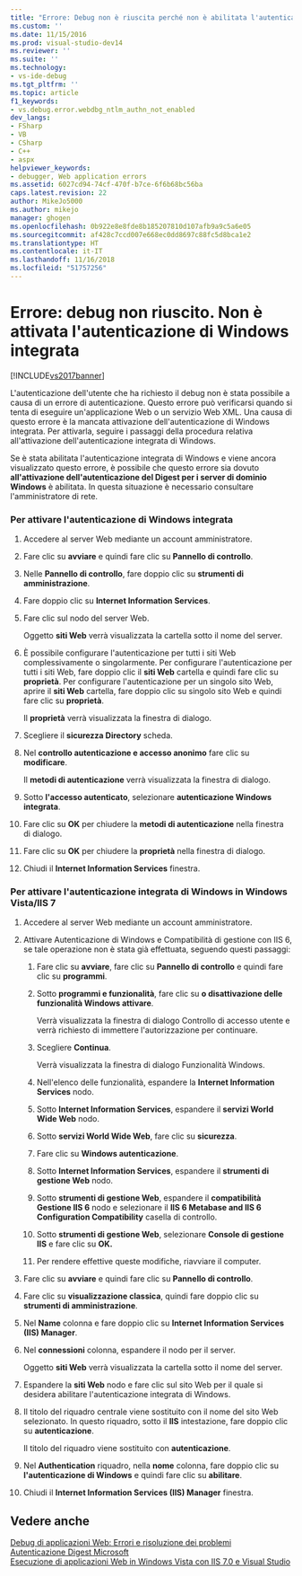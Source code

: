 ```yaml
---
title: "Errore: Debug non è riuscita perché non è abilitata l'autenticazione integrata di Windows | Microsoft Docs"
ms.custom: ''
ms.date: 11/15/2016
ms.prod: visual-studio-dev14
ms.reviewer: ''
ms.suite: ''
ms.technology:
- vs-ide-debug
ms.tgt_pltfrm: ''
ms.topic: article
f1_keywords:
- vs.debug.error.webdbg_ntlm_authn_not_enabled
dev_langs:
- FSharp
- VB
- CSharp
- C++
- aspx
helpviewer_keywords:
- debugger, Web application errors
ms.assetid: 6027cd94-74cf-470f-b7ce-6f6b68bc56ba
caps.latest.revision: 22
author: MikeJo5000
ms.author: mikejo
manager: ghogen
ms.openlocfilehash: 0b922e8e8fde8b185207810d107afb9a9c5a6e05
ms.sourcegitcommit: af428c7ccd007e668ec0dd8697c88fc5d8bca1e2
ms.translationtype: HT
ms.contentlocale: it-IT
ms.lasthandoff: 11/16/2018
ms.locfileid: "51757256"
---
```

# <a name="error-debugging-failed-because-integrated-windows-authentication-is-not-enabled"></a>Errore: debug non riuscito. Non è attivata l'autenticazione di Windows integrata
[!INCLUDE[vs2017banner](../includes/vs2017banner.md)]

L'autenticazione dell'utente che ha richiesto il debug non è stata possibile a causa di un errore di autenticazione. Questo errore può verificarsi quando si tenta di eseguire un'applicazione Web o un servizio Web XML. Una causa di questo errore è la mancata attivazione dell'autenticazione di Windows integrata. Per attivarla, seguire i passaggi della procedura relativa all'attivazione dell'autenticazione integrata di Windows.  
  
 Se è stata abilitata l'autenticazione integrata di Windows e viene ancora visualizzato questo errore, è possibile che questo errore sia dovuto **all'attivazione dell'autenticazione del Digest per i server di dominio Windows** è abilitata. In questa situazione è necessario consultare l'amministratore di rete.  
  
### <a name="to-enable-integrated-windows-authentication"></a>Per attivare l'autenticazione di Windows integrata  
  
1.  Accedere al server Web mediante un account amministratore.  
  
2.  Fare clic su **avviare** e quindi fare clic su **Pannello di controllo**.  
  
3.  Nelle **Pannello di controllo**, fare doppio clic su **strumenti di amministrazione**.  
  
4.  Fare doppio clic su **Internet Information Services**.  
  
5.  Fare clic sul nodo del server Web.  
  
     Oggetto **siti Web** verrà visualizzata la cartella sotto il nome del server.  
  
6.  È possibile configurare l'autenticazione per tutti i siti Web complessivamente o singolarmente. Per configurare l'autenticazione per tutti i siti Web, fare doppio clic il **siti Web** cartella e quindi fare clic su **proprietà**. Per configurare l'autenticazione per un singolo sito Web, aprire il **siti Web** cartella, fare doppio clic su singolo sito Web e quindi fare clic su **proprietà**.  
  
     Il **proprietà** verrà visualizzata la finestra di dialogo.  
  
7.  Scegliere il **sicurezza Directory** scheda.  
  
8.  Nel **controllo autenticazione e accesso anonimo** fare clic su **modificare**.  
  
     Il **metodi di autenticazione** verrà visualizzata la finestra di dialogo.  
  
9. Sotto **l'accesso autenticato**, selezionare **autenticazione Windows integrata**.  
  
10. Fare clic su **OK** per chiudere la **metodi di autenticazione** nella finestra di dialogo.  
  
11. Fare clic su **OK** per chiudere la **proprietà** nella finestra di dialogo.  
  
12. Chiudi il **Internet Information Services** finestra.  
  
### <a name="to-enable-integrated-windows-authentication-in-windows-vistaiis-7"></a>Per attivare l'autenticazione integrata di Windows in Windows Vista/IIS 7  
  
1.  Accedere al server Web mediante un account amministratore.  
  
2.  Attivare Autenticazione di Windows e Compatibilità di gestione con IIS 6, se tale operazione non è stata già effettuata, seguendo questi passaggi:  
  
    1.  Fare clic su **avviare**, fare clic su **Pannello di controllo** e quindi fare clic su **programmi**.  
  
    2.  Sotto **programmi e funzionalità**, fare clic su **o disattivazione delle funzionalità Windows attivare**.  
  
         Verrà visualizzata la finestra di dialogo Controllo di accesso utente e verrà richiesto di immettere l'autorizzazione per continuare.  
  
    3.  Scegliere **Continua**.  
  
         Verrà visualizzata la finestra di dialogo Funzionalità Windows.  
  
    4.  Nell'elenco delle funzionalità, espandere la **Internet Information Services** nodo.  
  
    5.  Sotto **Internet Information Services**, espandere il **servizi World Wide Web** nodo.  
  
    6.  Sotto **servizi World Wide Web**, fare clic su **sicurezza**.  
  
    7.  Fare clic su **Windows autenticazione**.  
  
    8.  Sotto **Internet Information Services**, espandere il **strumenti di gestione Web** nodo.  
  
    9. Sotto **strumenti di gestione Web**, espandere il **compatibilità Gestione IIS 6** nodo e selezionare il **IIS 6 Metabase and IIS 6 Configuration Compatibility** casella di controllo.  
  
    10. Sotto **strumenti di gestione Web**, selezionare **Console di gestione IIS** e fare clic su **OK.**  
  
    11. Per rendere effettive queste modifiche, riavviare il computer.  
  
3.  Fare clic su **avviare** e quindi fare clic su **Pannello di controllo**.  
  
4.  Fare clic su **visualizzazione classica**, quindi fare doppio clic su **strumenti di amministrazione**.  
  
5.  Nel **Name** colonna e fare doppio clic su **Internet Information Services (IIS) Manager**.  
  
6.  Nel **connessioni** colonna, espandere il nodo per il server.  
  
     Oggetto **siti Web** verrà visualizzata la cartella sotto il nome del server.  
  
7.  Espandere la **siti Web** nodo e fare clic sul sito Web per il quale si desidera abilitare l'autenticazione integrata di Windows.  
  
8.  Il titolo del riquadro centrale viene sostituito con il nome del sito Web selezionato. In questo riquadro, sotto il **IIS** intestazione, fare doppio clic su **autenticazione**.  
  
     Il titolo del riquadro viene sostituito con **autenticazione**.  
  
9. Nel **Authentication** riquadro, nella **nome** colonna, fare doppio clic su **l'autenticazione di Windows** e quindi fare clic su **abilitare**.  
  
10. Chiudi il **Internet Information Services (IIS) Manager** finestra.  
  
## <a name="see-also"></a>Vedere anche  
 [Debug di applicazioni Web: Errori e risoluzione dei problemi](../debugger/debugging-web-applications-errors-and-troubleshooting.md)   
 [Autenticazione Digest Microsoft](http://go.microsoft.com/fwlink/?LinkId=77938)   
 [Esecuzione di applicazioni Web in Windows Vista con IIS 7.0 e Visual Studio](http://msdn.microsoft.com/library/262a82ac-dd0e-4096-86c6-fb463e88be66)




